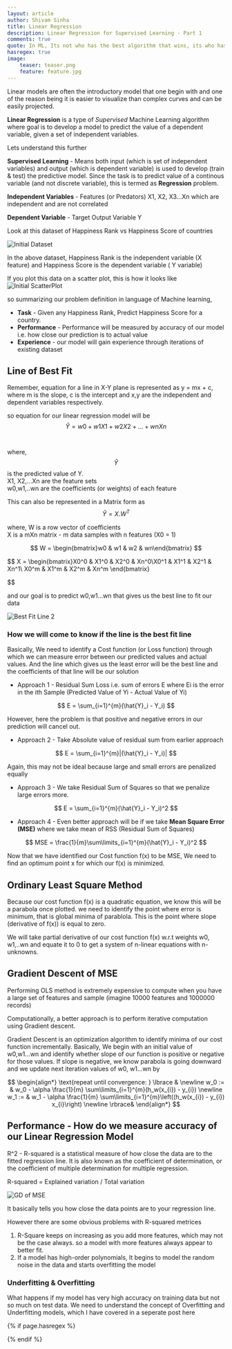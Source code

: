 ```yaml
---
layout: article
author: Shivam Sinha
title: Linear Regression
description: Linear Regression for Supervised Learning - Part 1
comments: true
quote: In ML, Its not who has the best algorithm that wins, its who has the most data.
hasregex: true
image:
    teaser: teaser.png
    feature: feature.jpg
---
```

Linear models are often the introductory model that one begin with and one of the reason being it is easier to visualize than complex curves and can be easily projected.

**Linear Regression** is a type of _Supervised_ Machine Learning algorithm where goal is to develop  a model to predict the value of a dependent variable, given a set of independent variables.

Lets understand this further

**Supervised Learning** - Means both input (which is set of independent variables) and output (which is dependent variable) is used to develop (train & test) the predictive model. Since the task is to predict value of a continous variable (and not discrete variable), this is termed as **Regression** problem.

**Independent Variables** - Features (or Predators) X1, X2, X3...Xn which are independent and are not correlated

**Dependent Variable** - Target Output Variable Y

Look at this dataset of Happiness Rank vs Happiness Score of countries

![Initial Dataset](/assets/LinearRegression/LinearRegression_P1.png)

In the above dataset, Happiness Rank is the independent variable (X feature) and Happiness Score is the dependent variable ( Y variable)

If you plot this data on a scatter plot, this is how it looks like
![Initial ScatterPlot](/assets/LinearRegression/LinearRegression_P2.jpg)

so summarizing our problem definition in language of Machine learning,

- **Task** - Given any Happiness Rank, Predict Happiness Score for a country.
- **Performance** - Performance will be measured by accuracy of our model i.e. how close our prediction is to actual value
- **Experience** - our model will gain experience through iterations of existing dataset



## Line of Best Fit

Remember, equation for a line in X-Y plane is represented as y = mx + c, where m is the slope, c is the intercept and x,y are the independent and dependent variables respectively.

so equation for our linear regression model will be <br> 
$$ 
\hat{Y} = w0 + w1X1 + w2X2 + ... + wnXn 
$$
<br><br>    where, $$ \hat{Y} $$ is the predicted value of Y.
<br>    X1, X2,...Xn are the feature sets 
<br>    w0,w1,..wn are the coefficients (or weights) of each feature

This can also be represented in a Matrix form as
$$
\hat{Y} = X . {W}^T 
$$

where, W is a row vector of coefficients <br>
X is a mXn matrix - m data samples with n features (X0 = 1)

$$
W = \begin{bmatrix}w0 & w1 & w2 & wn\end{bmatrix}
$$

$$
X = \begin{bmatrix}X0^0 & X1^0 & X2^0 & Xn^0\\X0^1 & X1^1 & X2^1 & Xn^1\\
X0^m & X1^m & X2^m & Xn^m
\end{bmatrix}

$$


<!-- ![Best Fit Line](/assets/LinearRegression/LR_Latex_P5.jpg) -->

and our goal is to predict w0,w1...wn that gives us the best line to fit our data

![Best Fit Line 2](/assets/LinearRegression/LinearRegression_P4.jpg)

### How we will come to know if the line is the best fit line

Basically, We need to identify a Cost function (or Loss function) through which we can measure error between our predicted values and actual values. And the line which gives us the least error will be the best line and the coefficients of that line will be our solution


 - Approach 1 - Residual Sum Loss i.e. sum of errors E where Ei is the error in the ith Sample (Predicted Value of Yi - Actual Value of Yi)
 
$$
E = \sum_{i=1}^{m}(\hat{Y}_i - Y_i)
$$

<!-- ![Sum of Square](/assets/LinearRegression/LR_Latex_P7.jpg) -->

However, here the problem is that positive and negative errors in our prediction will cancel out.

- Approach 2 - Take Absolute value of residual sum from earlier approach

$$
E = \sum_{i=1}^{m}|(\hat{Y}_i - Y_i)|
$$

<!-- ![Absolute Sum of Residuals](/assets/LinearRegression/LR_Latex_P8.jpg) -->

Again, this may not be ideal because large and small errors are penalized equally

- Approach 3 - We take Residual Sum of Squares so that we penalize large errors more.

$$
E = \sum_{i=1}^{m}(\hat{Y}_i - Y_i)^2
$$

<!-- ![RSS](/assets/LinearRegression/LR_Latex_P9.jpg) -->

- Approach 4 - Even better approach will be if we take **Mean Square Error (MSE)** where we take mean of RSS (Residual Sum of Squares)

$$
MSE = \frac{1}{m}\sum\limits_{i=1}^{m}(\hat{Y}_i - Y_i)^2
$$


<!-- ![MSE](/assets/LinearRegression/LR_Latex_P10.jpg) -->

Now that we have identified our Cost function f(x) to be MSE, We need to find an optimum point x for which our f(x) is minimized. 

## Ordinary Least Square Method

Because our cost function f(x) is a quadratic equation, we know this will be a parabola once plotted. we need to identify the point where error is minimum, that is  global minima of parablola. This is the point where slope (derivative of f(x)) is equal to zero.

We will take partial derivative of our cost function f(x) w.r.t weights w0, w1,..wn and equate it to 0 to get a system of n-linear equations with n-unknowns. 


## Gradient Descent of MSE
Performing OLS method is extremely expensive to compute when you have a large set of features and sample (imagine 10000 features and 1000000 records)

Computationally, a better approach is to perform iterative computation using Gradient descent.

Gradient Descent is an optimization algorithm to identify minima of our cost function incrementally. Basically, We begin with an initial value of w0,w1...wn and identify whether slope of our function is positive or negative for those values. If slope is negative, we know parabola is going downward and we update next iteration values of w0, w1...wn by

$$
\begin{align*} \text{repeat until convergence: } \lbrace & \newline w_0 := & w_0 - \alpha \frac{1}{m} \sum\limits_{i=1}^{m}(h_w(x_{i}) - y_{i}) \newline w_1 := & w_1 - \alpha \frac{1}{m} \sum\limits_{i=1}^{m}\left((h_w(x_{i}) - y_{i}) x_{i}\right) \newline \rbrace& \end{align*}
$$

<!-- ![GD of MSE](/assets/LinearRegression/LR_Latex_P11.jpg) -->

##  Performance - How do we measure accuracy of our Linear Regression Model

R^2 - R-squared is a statistical measure of how close the data are to the fitted regression line. It is also known as the coefficient of determination, or the coefficient of multiple determination for multiple regression.

R-squared = Explained variation / Total variation

![GD of MSE](/assets/LinearRegression/LR_Latex_P12.jpg)

It basically tells you how close the data points are to your regression line.

However there are some obvious problems with R-squared metrices

1. R-Square keeps on increasing as you add more features, which may not be the case always. so a model with more features always appear to better fit.
2. If a model has high-order polynomials, It begins to model the random noise in the data and starts overfitting the model

### Underfitting & Overfitting
What happens if my model has very high accuracy on training data but not so much on test data. We need to understand the concept of Overfitting and Underfitting models, which I have covered in a seperate post here



{% if page.hasregex %}
<script type="text/javascript" src="https://cdn.mathjax.org/mathjax/latest/MathJax.js?config=TeX-AMS-MML_HTMLorMML"></script>
{% endif %}








